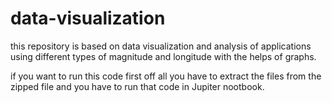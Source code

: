# data-visualization
this repository is based on data visualization and analysis of applications using different types of magnitude and longitude with the helps of graphs.

if you want to run this code first off all you have to extract the files from the zipped file and you have to run that code in Jupiter nootbook.
